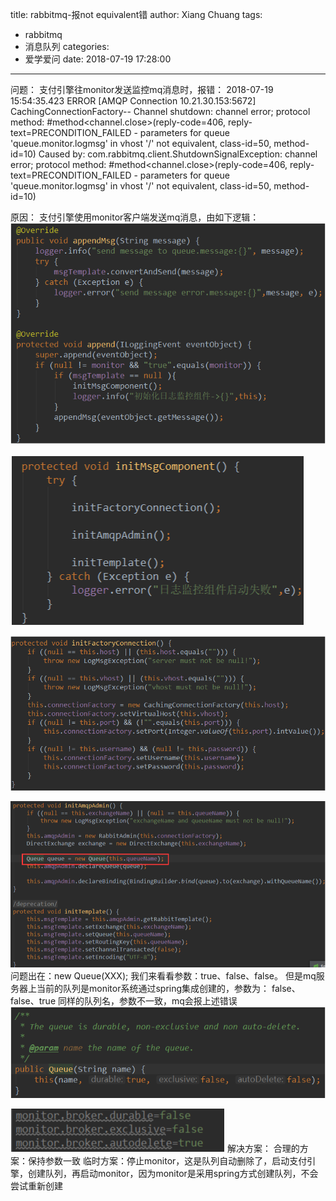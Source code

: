 title: rabbitmq-报not equivalent错
author: Xiang Chuang
tags:
  - rabbitmq
  - 消息队列
categories:
  - 爱学爱问
date: 2018-07-19 17:28:00
---
问题：
支付引擎往monitor发送监控mq消息时，报错：
2018-07-19 15:54:35.423 ERROR [AMQP Connection 10.21.30.153:5672] CachingConnectionFactory-- Channel shutdown: channel error; protocol method: #method<channel.close>(reply-code=406, reply-text=PRECONDITION_FAILED - parameters for queue 'queue.monitor.logmsg' in vhost '/' not equivalent, class-id=50, method-id=10)
Caused by: com.rabbitmq.client.ShutdownSignalException: channel error; protocol method: #method<channel.close>(reply-code=406, reply-text=PRECONDITION_FAILED - parameters for queue 'queue.monitor.logmsg' in vhost '/' not equivalent, class-id=50, method-id=10)

原因：
支付引擎使用monitor客户端发送mq消息，由如下逻辑：
![upload successful](\images\pasted-43.png)

![upload successful](\images\pasted-44.png)

![upload successful](\images\pasted-45.png)

![upload successful](\images\pasted-46.png)
问题出在：new Queue(XXX);
我们来看看参数：true、false、false。  但是mq服务器上当前的队列是monitor系统通过spring集成创建的，参数为：
false、false、true  同样的队列名，参数不一致，mq会报上述错误
![upload successful](\images\pasted-47.png)

![upload successful](\images\pasted-48.png)
解决方案：
合理的方案：保持参数一致
临时方案：停止monitor，这是队列自动删除了，启动支付引擎，创建队列，再启动monitor，因为monitor是采用spring方式创建队列，不会尝试重新创建